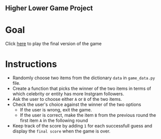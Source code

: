 ## Higher Lower Game Project

# Goal 
Click [here](https://replit.com/@appbrewery/higher-lower-final?embed=1&output=1#main.py) to play the final version of the game

# Instructions

- Randomly choose two items from the dictionary `data` in `game_data.py` file.
- Create a function that picks the winner of the two items in terms of which celebrity or entity has more Instgram followers.
- Ask the user to choose either `A` or `B` of the two items.
- Check the user's choice against the winner of the two options
  - If the user is wrong, exit the game.
  - If the user is correct, make the item `B` from the previous round the first item `A` in the following round 
- Keep track of the score by adding `1` for each successfull guess and display the `final score` when the game is over.